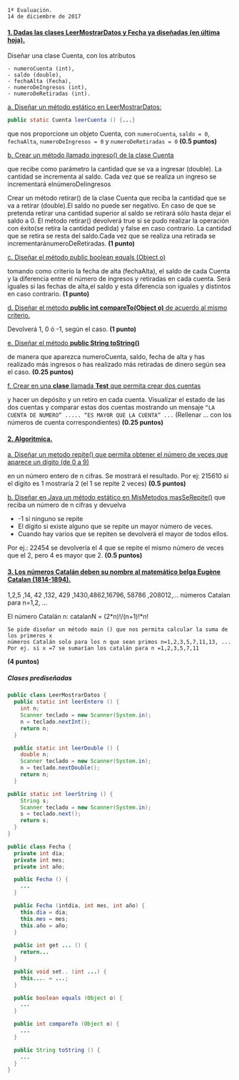 ```
1ª Evaluación.
14 de diciembre de 2017
```

#### [1. Dadas las clases LeerMostrarDatos y Fecha ya diseñadas (en última hoja).](ej1)

Diseñar una clase Cuenta, con los atributos
```
- numeroCuenta (int),
- saldo (double),
- fechaAlta (Fecha),
- numeroDeIngresos (int),
- numeroDeRetiradas (int).
```

[a. Diseñar un método estático en LeerMostrarDatos:](ej1/a.java)

```java
public static Cuenta leerCuenta () {...}
```
que nos proporcione un objeto Cuenta, con ```numeroCuenta```, ```saldo = 0```, ```fechaAlta```, ```numeroDeIngresos = 0``` y ```numeroDeRetiradas = 0```
**(0.5 puntos)**


[b. Crear un método llamado ingreso() de la clase Cuenta](ej1/b.java)

que recibe como parámetro la cantidad que
se va a ingresar (double). La cantidad se incrementa al saldo. Cada vez que se realiza un ingreso se
incrementará elnúmeroDeIingresos


Crear un método retirar() de la clase Cuenta que reciba la cantidad que se va a retirar (double).El
saldo no puede ser negativo. En caso de que se pretenda retirar una cantidad superior al saldo se
retirará sólo hasta dejar el saldo a 0. El método retirar() devolverá true si se pudo realizar la
operación con éxito(se retira la cantidad pedida) y false en caso contrario. La cantidad que se retira
se resta del saldo.Cada vez que se realiza una retirada se incrementaránumeroDeRetiradas.
**(1 punto)**


[c. Diseñar el método public boolean equals (Object o)](ej1/c.java)

tomando como criterio la fecha de alta (fechaAlta), el saldo de cada Cuenta y la diferencia entre el número de ingresos y retiradas en cada cuenta. Será iguales si las fechas de alta,el saldo y esta diferencia son iguales y distintos en caso
contrario.
**(1 punto)**

[d. Diseñar el método **public int compareTo(Object o)** de acuerdo al mismo criterio.](ej1/d.java)

Devolverá 1, 0 ó -1, según el caso.
**(1 punto)**

[e. Diseñar el método **public String toString()**](ej1/e.java)

de manera que aparezca numeroCuenta, saldo, fecha de
alta y has realizado más ingresos o has realizado más retiradas de dinero según sea el caso.
**(0.25 puntos)**

[f. Crear en una **clase** llamada **Test** que permita crear dos cuentas](ej1/test/Test.java)

y hacer un depósito y un retiro en cada cuenta. Visualizar el estado de las dos cuentas y comparar estas dos cuentas mostrando un mensaje ```“LA CUENTA DE NUMERO” ..... “ES MAYOR QUE LA CUENTA” ...``` (Rellenar ... con los números de cuenta correspondientes)
**(0.25 puntos)**

#### [2. Algoritmica.](ej2)

[a. Diseñar un metodo repite() que permita obtener el número de veces que aparece un dígito (de 0 a 9)](ej2/a.java)


en un número entero de n cifras. Se mostrará el resultado.
Por ej: 215610 si el dígito es 1 mostraría 2 (el 1 se repite 2 veces)
**(0.5 puntos)**

[b. Diseñar en Java un método estático en MisMetodos masSeRepite()](ej2/b.java)
que reciba un número de n cifras y devuelva

* \-1 si ninguno se repite
* El dígito si existe alguno que se repite un mayor número de veces.
* Cuando hay varios que se repiten se devolverá el mayor de todos ellos.

Por ej.: 22454 se devolvería el 4 que se repite el mismo número de veces que el 2, pero 4 es mayor que 2.
**(0.5 puntos)**

#### [3. Los números Catalán deben su nombre al matemático belga Eugène Catalan (1814-1894).](ej3/ej3.java)

1,2,5 ,14, 42 ,132, 429 ,1430,4862,16796, 58786 ,208012,... números Catalan para n=1,2, ...

El número Catalán n: catalanN = (2*n)!/(n+1)!*n!


```
Se pide diseñar un método main () que nos permita calcular la suma de los primeros x
números Catalán solo para los n que sean primos n=1,2,3,5,7,11,13, ...
Por ej. si x =7 se sumarían los catalán para n =1,2,3,5,7,11
```
**(4 puntos)**

##### Clases prediseñadas

```java
public class LeerMostrarDatos {
  public static int leerEntero () {
    int n;
    Scanner teclado = new Scanner(System.in);
    n = teclado.nextInt();
    return n;
  }

  public static int leerDouble () {
    double n;
    Scanner teclado = new Scanner(System.in);
    n = teclado.nextDouble();
    return n;
  }

public static int leerString () {
    String s;
    Scanner teclado = new Scanner(System.in);
    s = teclado.next();
    return s;
  }
}
```

```java
public class Fecha {
  private int dia;
  private int mes;
  private int año;

  public Fecha () {
    ...
  }

  public Fecha (intdia, int mes, int año) {
    this.dia = dia;
    this.mes = mes;
    this.año = año;
  }
  
  public int get ... () {
    return...
  }

  public void set.. (int ...) {
    this.... = ...;
  }

  public boolean equals (Object o) {
    ...
  }

  public int compareTo (Object o) {
    ...
  }

  public String toString () {
    ...
  }
}
```
